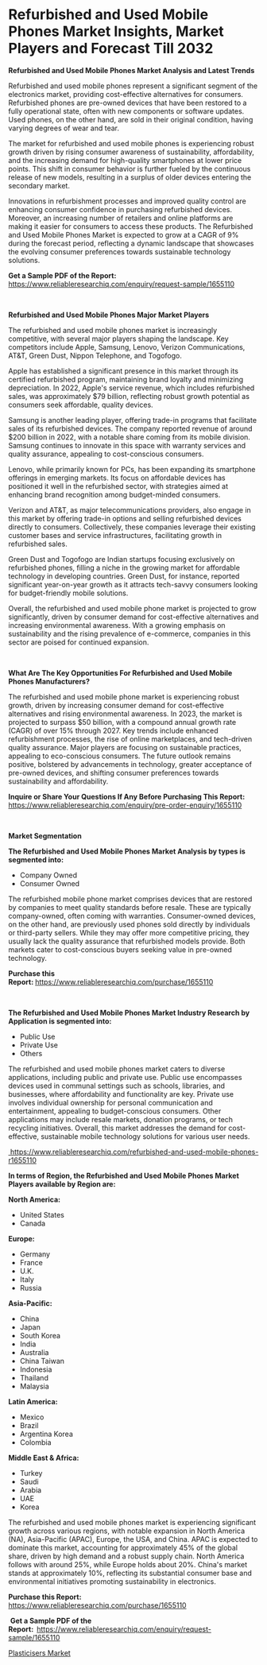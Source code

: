 <p><h1>Refurbished and Used Mobile Phones Market Insights, Market Players and Forecast Till 2032</h1></p><p><strong>Refurbished and Used Mobile Phones Market Analysis and Latest Trends</strong></p>
<p><p>Refurbished and used mobile phones represent a significant segment of the electronics market, providing cost-effective alternatives for consumers. Refurbished phones are pre-owned devices that have been restored to a fully operational state, often with new components or software updates. Used phones, on the other hand, are sold in their original condition, having varying degrees of wear and tear. </p><p>The market for refurbished and used mobile phones is experiencing robust growth driven by rising consumer awareness of sustainability, affordability, and the increasing demand for high-quality smartphones at lower price points. This shift in consumer behavior is further fueled by the continuous release of new models, resulting in a surplus of older devices entering the secondary market. </p><p>Innovations in refurbishment processes and improved quality control are enhancing consumer confidence in purchasing refurbished devices. Moreover, an increasing number of retailers and online platforms are making it easier for consumers to access these products. The Refurbished and Used Mobile Phones Market is expected to grow at a CAGR of 9% during the forecast period, reflecting a dynamic landscape that showcases the evolving consumer preferences towards sustainable technology solutions.</p></p>
<p><strong>Get a Sample PDF of the Report:&nbsp;</strong> <a href="https://www.reliableresearchiq.com/enquiry/request-sample/1655110?utm_campaign=3107&utm_medium=2&utm_source=Github&utm_content=ia&utm_term=06032025&utm_id=refurbished-and-used-mobile-phones">https://www.reliableresearchiq.com/enquiry/request-sample/1655110</a></p>
<p>&nbsp;</p>
<p><strong>Refurbished and Used Mobile Phones Major Market Players</strong></p>
<p><p>The refurbished and used mobile phones market is increasingly competitive, with several major players shaping the landscape. Key competitors include Apple, Samsung, Lenovo, Verizon Communications, AT&T, Green Dust, Nippon Telephone, and Togofogo. </p><p>Apple has established a significant presence in this market through its certified refurbished program, maintaining brand loyalty and minimizing depreciation. In 2022, Apple's service revenue, which includes refurbished sales, was approximately $79 billion, reflecting robust growth potential as consumers seek affordable, quality devices.</p><p>Samsung is another leading player, offering trade-in programs that facilitate sales of its refurbished devices. The company reported revenue of around $200 billion in 2022, with a notable share coming from its mobile division. Samsung continues to innovate in this space with warranty services and quality assurance, appealing to cost-conscious consumers.</p><p>Lenovo, while primarily known for PCs, has been expanding its smartphone offerings in emerging markets. Its focus on affordable devices has positioned it well in the refurbished sector, with strategies aimed at enhancing brand recognition among budget-minded consumers.</p><p>Verizon and AT&T, as major telecommunications providers, also engage in this market by offering trade-in options and selling refurbished devices directly to consumers. Collectively, these companies leverage their existing customer bases and service infrastructures, facilitating growth in refurbished sales.</p><p>Green Dust and Togofogo are Indian startups focusing exclusively on refurbished phones, filling a niche in the growing market for affordable technology in developing countries. Green Dust, for instance, reported significant year-on-year growth as it attracts tech-savvy consumers looking for budget-friendly mobile solutions.</p><p>Overall, the refurbished and used mobile phone market is projected to grow significantly, driven by consumer demand for cost-effective alternatives and increasing environmental awareness. With a growing emphasis on sustainability and the rising prevalence of e-commerce, companies in this sector are poised for continued expansion.</p></p>
<p>&nbsp;</p>
<p><strong>What Are The Key Opportunities For Refurbished and Used Mobile Phones Manufacturers?</strong></p>
<p><p>The refurbished and used mobile phone market is experiencing robust growth, driven by increasing consumer demand for cost-effective alternatives and rising environmental awareness. In 2023, the market is projected to surpass $50 billion, with a compound annual growth rate (CAGR) of over 15% through 2027. Key trends include enhanced refurbishment processes, the rise of online marketplaces, and tech-driven quality assurance. Major players are focusing on sustainable practices, appealing to eco-conscious consumers. The future outlook remains positive, bolstered by advancements in technology, greater acceptance of pre-owned devices, and shifting consumer preferences towards sustainability and affordability.</p></p>
<p><strong>Inquire or Share Your Questions If Any Before Purchasing This Report:</strong> <a href="https://www.reliableresearchiq.com/enquiry/pre-order-enquiry/1655110?utm_campaign=3107&utm_medium=2&utm_source=Github&utm_content=ia&utm_term=06032025&utm_id=refurbished-and-used-mobile-phones">https://www.reliableresearchiq.com/enquiry/pre-order-enquiry/1655110</a></p>
<p>&nbsp;</p>
<p><strong>Market Segmentation</strong></p>
<p><strong>The Refurbished and Used Mobile Phones Market Analysis by types is segmented into:</strong></p>
<p><ul><li>Company Owned</li><li>Consumer Owned</li></ul></p>
<p><p>The refurbished mobile phone market comprises devices that are restored by companies to meet quality standards before resale. These are typically company-owned, often coming with warranties. Consumer-owned devices, on the other hand, are previously used phones sold directly by individuals or third-party sellers. While they may offer more competitive pricing, they usually lack the quality assurance that refurbished models provide. Both markets cater to cost-conscious buyers seeking value in pre-owned technology.</p></p>
<p><strong>Purchase this Report:&nbsp;</strong><a href="https://www.reliableresearchiq.com/purchase/1655110?utm_campaign=3107&utm_medium=2&utm_source=Github&utm_content=ia&utm_term=06032025&utm_id=refurbished-and-used-mobile-phones">https://www.reliableresearchiq.com/purchase/1655110</a></p>
<p>&nbsp;</p>
<p><strong>The Refurbished and Used Mobile Phones Market Industry Research by Application is segmented into:</strong></p>
<p><ul><li>Public Use</li><li>Private Use</li><li>Others</li></ul></p>
<p><p>The refurbished and used mobile phones market caters to diverse applications, including public and private use. Public use encompasses devices used in communal settings such as schools, libraries, and businesses, where affordability and functionality are key. Private use involves individual ownership for personal communication and entertainment, appealing to budget-conscious consumers. Other applications may include resale markets, donation programs, or tech recycling initiatives. Overall, this market addresses the demand for cost-effective, sustainable mobile technology solutions for various user needs.</p></p>
<p><a href="https://www.reliableresearchiq.com/refurbished-and-used-mobile-phones-r1655110?utm_campaign=3107&utm_medium=2&utm_source=Github&utm_content=ia&utm_term=06032025&utm_id=refurbished-and-used-mobile-phones">&nbsp;https://www.reliableresearchiq.com/refurbished-and-used-mobile-phones-r1655110</a></p>
<p><strong>In terms of Region, the Refurbished and Used Mobile Phones Market Players available by Region are:</strong></p>
<p>
    <p> <strong> North America: </strong>
        <ul>
            <li>United States</li>
            <li>Canada</li>
        </ul>
        </p> 
    <p> <strong> Europe: </strong>
        <ul>
            <li>Germany</li>
            <li>France</li>
            <li>U.K.</li>
            <li>Italy</li>
            <li>Russia</li>
        </ul>
        </p> 
    <p> <strong> Asia-Pacific: </strong>
        <ul>
            <li>China</li>
            <li>Japan</li>
            <li>South Korea</li>
            <li>India</li>
            <li>Australia</li>
            <li>China Taiwan</li>
            <li>Indonesia</li>
            <li>Thailand</li>
            <li>Malaysia</li>
        </ul>
        </p> 
    <p> <strong> Latin America: </strong>
        <ul>
            <li>Mexico</li>
            <li>Brazil</li>
            <li>Argentina Korea</li>
            <li>Colombia</li>
        </ul>
        </p> 
    <p> <strong> Middle East & Africa: </strong>
        <ul>
            <li>Turkey</li>
            <li>Saudi</li>
            <li>Arabia</li>
            <li>UAE</li>
            <li>Korea</li>
        </ul>
    </p>
    </p>
<p><p>The refurbished and used mobile phones market is experiencing significant growth across various regions, with notable expansion in North America (NA), Asia-Pacific (APAC), Europe, the USA, and China. APAC is expected to dominate this market, accounting for approximately 45% of the global share, driven by high demand and a robust supply chain. North America follows with around 25%, while Europe holds about 20%. China's market stands at approximately 10%, reflecting its substantial consumer base and environmental initiatives promoting sustainability in electronics.</p></p>
<p><strong>Purchase this Report: </strong><a href="https://www.reliableresearchiq.com/purchase/1655110?utm_campaign=3107&utm_medium=2&utm_source=Github&utm_content=ia&utm_term=06032025&utm_id=refurbished-and-used-mobile-phones">https://www.reliableresearchiq.com/purchase/1655110</a></p>
<p>&nbsp;<strong>Get a Sample PDF of the Report:&nbsp;&nbsp;</strong><a href="https://www.reliableresearchiq.com/enquiry/request-sample/1655110?utm_campaign=3107&utm_medium=2&utm_source=Github&utm_content=ia&utm_term=06032025&utm_id=refurbished-and-used-mobile-phones">https://www.reliableresearchiq.com/enquiry/request-sample/1655110</a></p>
<p><strong></strong></p>
<p><p><a href="https://github.com/gdfhhhj/Market-Research-Report-List-7/blob/main/plasticisers-market.md?utm_campaign=3107&utm_medium=2&utm_source=Github&utm_content=ia&utm_term=06032025&utm_id=refurbished-and-used-mobile-phones">Plasticisers Market</a></p></p>